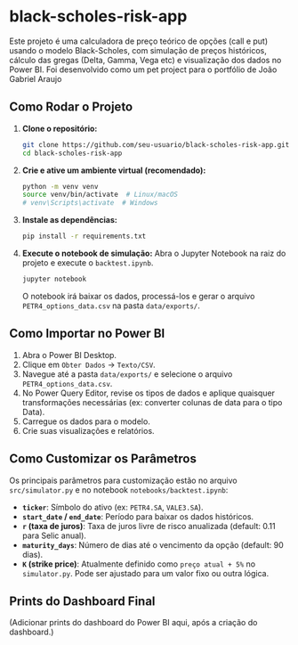 
# black-scholes-risk-app

Este projeto é uma calculadora de preço teórico de opções (call e put) usando o modelo Black-Scholes, com simulação de preços históricos, cálculo das gregas (Delta, Gamma, Vega etc) e visualização dos dados no Power BI. Foi desenvolvido como um pet project para o portfólio de João Gabriel Araujo

## Como Rodar o Projeto

1.  **Clone o repositório:**
    ```bash
    git clone https://github.com/seu-usuario/black-scholes-risk-app.git
    cd black-scholes-risk-app
    ```

2.  **Crie e ative um ambiente virtual (recomendado):**
    ```bash
    python -m venv venv
    source venv/bin/activate  # Linux/macOS
    # venv\Scripts\activate  # Windows
    ```

3.  **Instale as dependências:**
    ```bash
    pip install -r requirements.txt
    ```

4.  **Execute o notebook de simulação:**
    Abra o Jupyter Notebook na raiz do projeto e execute o `backtest.ipynb`.
    ```bash
    jupyter notebook
    ```
    O notebook irá baixar os dados, processá-los e gerar o arquivo `PETR4_options_data.csv` na pasta `data/exports/`.

## Como Importar no Power BI

1.  Abra o Power BI Desktop.
2.  Clique em `Obter Dados` -> `Texto/CSV`.
3.  Navegue até a pasta `data/exports/` e selecione o arquivo `PETR4_options_data.csv`.
4.  No Power Query Editor, revise os tipos de dados e aplique quaisquer transformações necessárias (ex: converter colunas de data para o tipo Data).
5.  Carregue os dados para o modelo.
6.  Crie suas visualizações e relatórios.

## Como Customizar os Parâmetros

Os principais parâmetros para customização estão no arquivo `src/simulator.py` e no notebook `notebooks/backtest.ipynb`:

-   **`ticker`**: Símbolo do ativo (ex: `PETR4.SA`, `VALE3.SA`).
-   **`start_date` / `end_date`**: Período para baixar os dados históricos.
-   **`r` (taxa de juros)**: Taxa de juros livre de risco anualizada (default: 0.11 para Selic anual).
-   **`maturity_days`**: Número de dias até o vencimento da opção (default: 90 dias).
-   **`K` (strike price)**: Atualmente definido como `preço atual + 5%` no `simulator.py`. Pode ser ajustado para um valor fixo ou outra lógica.

## Prints do Dashboard Final

(Adicionar prints do dashboard do Power BI aqui, após a criação do dashboard.)

